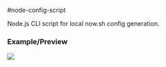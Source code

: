 #node-config-script

Node.js CLI script for local now.sh config generation.

### Example/Preview

![](https://user-images.githubusercontent.com/30557542/65118468-1d951f00-d9b9-11e9-996f-99642a9b4c0e.gif)


